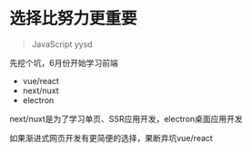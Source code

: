 # 选择比努力更重要

> JavaScript yysd

先挖个坑，6月份开始学习前端
 - vue/react
 - next/nuxt
 - electron

next/nuxt是为了学习单页、SSR应用开发，electron桌面应用开发

如果渐进式网页开发有更简便的选择，果断弃坑vue/react

